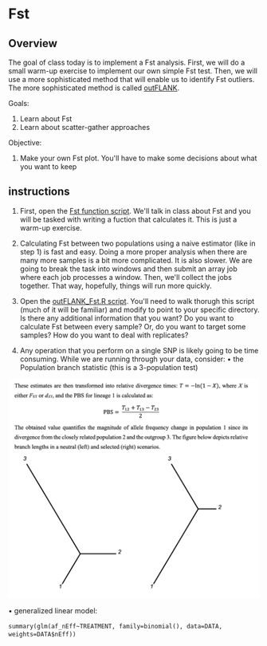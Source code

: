 # **Fst**

## Overview
The goal of class today is to implement a Fst analysis. First, we will do a small warm-up exercise to implement our own simple Fst test. Then, we will use a more sophisticated method that will enable us to identify Fst outliers. The more sophisticated method is called [outFLANK](http://www.jstor.org/stable/10.1086/682949).

Goals:
1. Learn about Fst
2. Learn about scatter-gather approaches

Objective:
1. Make your own Fst plot. You'll have to make some decisions about what you want to keep

## instructions
1. First, open the [Fst function script](/CompEvoBio_modules/Module_9/Fst_function_template.R). We'll talk in class about Fst and you will be tasked with writing a fuction that calculates it. This is just a warm-up exercise.

2. Calculating Fst between two populations using a naive estimator (like in step 1) is fast and easy. Doing a more proper analysis when there are many more samples is a bit more complicated. It is also slower. We are going to break the task into windows and then submit an array job where each job processes a window. Then, we'll collect the jobs together. That way, hopefully, things will run more quickly.

3. Open the [outFLANK_Fst.R script](/CompEvoBio_modules/Module_9/outFLANK_Fst.R). You'll need to walk thorugh this script (much of it will be familiar) and modify to point to your specific directory. Is there any additional information that you want? Do you want to calculate Fst between every sample? Or, do you want to target some samples? How do you want to deal with replicates?

4. Any operation that you perform on a single SNP is likely going to be time consuming. While we are running through your data, consider:
  • the Population branch statistic (this is a 3-population test)
  <p align="center">
    <img src="/Module_9/pbs.jpeg" width="1000"/>
  </p>

• generalized linear model:
  ```
  summary(glm(af_nEff~TREATMENT, family=binomial(), data=DATA, weights=DATA$nEff))
  ```
